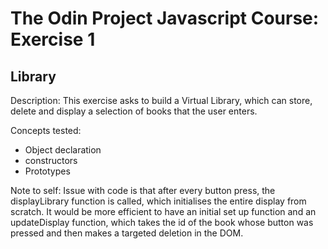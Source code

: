 # The Odin Project Javascript Course: Exercise 1
## Library
Description:
This exercise asks to build a Virtual Library, which can store, delete and display a selection of books that the user enters.

Concepts tested:
* Object declaration
* constructors
* Prototypes

Note to self: Issue with code is that after every button press, the displayLibrary function is called, which initialises the entire display from scratch. It would be more efficient to have an initial set up function and an updateDisplay function, which takes the id of the book whose button was pressed and then makes a targeted deletion in the DOM.